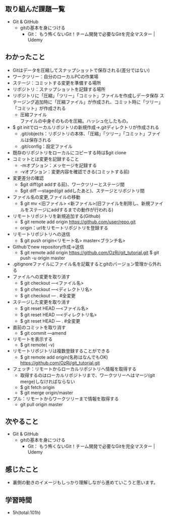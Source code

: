 ## 取り組んだ課題一覧
- Git & GitHub
    - gitの基本を身につける
        - Git： もう怖くないGit！チーム開発で必要なGitを完全マスター | Udemy

## わかったこと
- Gitはデータを圧縮してスナップショットで保存される(差分ではない)
- ワークツリー：自分のローカルPCの作業場
- ステージ：コミットする変更を準備する場所
- リポジトリ：スナップショットを記録する場所
- リポジトリに「圧縮」「ツリー」「コミット」ファイルを作成しデータ保存
  ステージング追加時に「圧縮ファイル」が作成され、コミット時に「ツリー」「コミット」が作成される
    - 圧縮ファイル  
      ファイルの中身そのものを圧縮。ハッシュ化したもの。
- $ git initでローカルリポジトリの新規作成→.gitディレクトリが作成される
    - .git/objects：リポジトリの本体、「圧縮」「ツリー」「コミット」ファイルは保存される
    - .git/config：設定ファイル
- 既存のリポジトリをローカルにコピーする時は$git clone
- コミットとは変更を記録すること
    - -mオプション：メッセージを記録する
    - -vオプション：変更内容を確認できる(コミットする前)
- 変更差分の確認
    - $git diff(git addする前)、ワークツリーとステージ間
    - $git diff —staged(git addしたあと)、ステージとリポジトリ間
- ファイル名の変更,ファイルの移動
    - $ git mv <旧ファイル> <新ファイル>(旧ファイルを削除し、新規ファイルをステージにaddするまでの動作が行われる)
- リモートリポジトリを新規追加する(Github)
    - $ git remote add origin https://github.com/user/repo.git
    - origin：urlをリモートリポジトリを登録する
- リモートリポジトリへの送信
    - $ git push origin<リモート名> master<ブランチ名>
- Githubでnew repository作成→送信
    - $ git remote add origin https://github.com/OzRi/git_tutorial.git
    $ git push -u origin master
- .gitignoreファイルにファイル名を記載するとgitのバージョン管理から外れる
- ファイルへの変更を取り消す
    - $ git checkout —<ファイル名>
    - $ git checkout —<ディレクトリ名>
    - $ git checkout — . #全変更
- ステージした変更を取り消す
    - $ git reset HEAD —<ファイル名>
    - $ git reset HEAD —<ディレクトリ名>
    - $ git reset HEAD — . #全変更
- 直前のコミットを取り消す
    - $ git commit —amend
- リモートを表示する
    - $ git remote( -v)
- リモートリポジトリは複数登録することができる
    - $ git remote add origin(名称はなんでもOK) https://github.com/OzRi/git_tutorial.git
- フェッチ：リモートからローカルリポジトリへ情報を取得する
    - 取得するのはローカルリポジトリまで、ワークツリーへはマージ(git merge)しなければならない
    - $ git fetch origin
    - $ git merge origin/master
- プル：リモートからワークツリーまで情報を取得する
    - git pull origin master

## 次やること
- Git & GitHub
    - gitの基本を身につける
        - Git： もう怖くないGit！チーム開発で必要なGitを完全マスター | Udemy

## 感じたこと
- 裏側の動きのイメージもしっかり理解しながら進めていこうと思います。

## 学習時間
- 5h(total:101h)
